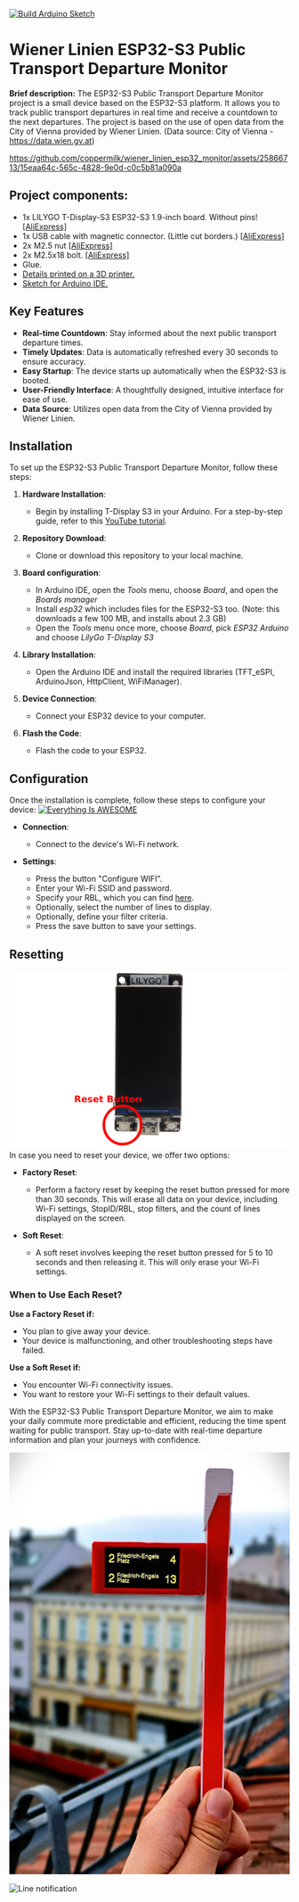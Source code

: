 [![Build Arduino Sketch](https://github.com/coppermilk/wiener_linien_esp32_monitor/actions/workflows/main.yml/badge.svg)](https://github.com/coppermilk/wiener_linien_esp32_monitor/actions/workflows/main.yml)
# Wiener Linien ESP32-S3 Public Transport Departure Monitor

**Brief description:** The ESP32-S3 Public Transport Departure Monitor project is a small device based on the ESP32-S3 platform. It allows you to track public transport departures in real time and receive a countdown to the next departures. The project is based on the use of open data from the City of Vienna provided by Wiener Linien. (Data source: City of Vienna - https://data.wien.gv.at)

https://github.com/coppermilk/wiener_linien_esp32_monitor/assets/25866713/15eaa64c-565c-4828-9e0d-c0c5b81a090a

## Project components:
- 1x LILYGO T-Display-S3 ESP32-S3 1.9-inch board. Without pins! [[AliExpress]](https://de.aliexpress.com/item/1005004756588137.html?af=208&cv=0&cn=42s1eefrilp8reljxqmxkbskcmmy336v&dp=v5_42s1eefrilp8reljxqmxkbskcmmy336v&af=208&cv=0&cn=42s1eefrilp8reljxqmxkbskcmmy336v&dp=v5_42s1eefrilp8reljxqmxkbskcmmy336v&utm_source=epn&utm_medium=cpa&utm_campaign=208&utm_content=0&product_id=1005004756588137&afref=https%3A%2F%2Fbackit.me&aff_fcid=c8c377a14da845c7838fa62c18307494-1695404439822-03623-_9G57Xi&aff_fsk=_9G57Xi&aff_platform=portals-hotproduct&sk=_9G57Xi&aff_trace_key=c8c377a14da845c7838fa62c18307494-1695404439822-03623-_9G57Xi&terminal_id=4559c76026b7443083747fca08307839&afSmartRedirect=y)
- 1x USB cable with magnetic connector. (Little cut borders.) [[AliExpress]](https://de.aliexpress.com/item/4001058884201.html?af=208&cv=0&cn=42s1eeqlg1t78izxx05nefdc9mbc0xmk&dp=v5_42s1eeqlg1t78izxx05nefdc9mbc0xmk&af=208&cv=0&cn=42s1eeqlg1t78izxx05nefdc9mbc0xmk&dp=v5_42s1eeqlg1t78izxx05nefdc9mbc0xmk&utm_source=epn&utm_medium=cpa&utm_campaign=208&utm_content=0&product_id=4001058884201&afref=https%3A%2F%2Fbackit.me&aff_fcid=e96e9205401748eb9aa8edd56caa1a1b-1695404829888-03654-_9G57Xi&aff_fsk=_9G57Xi&aff_platform=portals-hotproduct&sk=_9G57Xi&aff_trace_key=e96e9205401748eb9aa8edd56caa1a1b-1695404829888-03654-_9G57Xi&terminal_id=4559c76026b7443083747fca08307839&afSmartRedirect=y)
- 2x M2.5 nut [[AliExpress]](https://de.aliexpress.com/item/32868834536.html?af=208&cv=0&cn=42s1eekk33drkxs90p3wbwdm24t1uubz&dp=v5_42s1eekk33drkxs90p3wbwdm24t1uubz&utm_source=epn&utm_medium=cpa&utm_campaign=208&utm_content=0&product_id=32868834536&afref=https%3A%2F%2Fbackit.me&aff_fcid=0557ee873c784873aeaec6d3a895b90d-1695404612484-05078-_vPQBRQ&tt=API&aff_fsk=_vPQBRQ&aff_platform=api-new-link-generate&sk=_vPQBRQ&aff_trace_key=0557ee873c784873aeaec6d3a895b90d-1695404612484-05078-_vPQBRQ&terminal_id=4559c76026b7443083747fca08307839&afSmartRedirect=y)
- 2x M2.5x18 bolt. [[AliExpress]](https://de.aliexpress.com/item/1005003853856791.html?af=208&cv=0&cn=42s1eenn5zlx19t4h9xmxpal5wqfbf41&dp=v5_42s1eenn5zlx19t4h9xmxpal5wqfbf41&af=208&cv=0&cn=42s1eenn5zlx19t4h9xmxpal5wqfbf41&dp=v5_42s1eenn5zlx19t4h9xmxpal5wqfbf41&utm_source=epn&utm_medium=cpa&utm_campaign=208&utm_content=0&product_id=1005003853856791&afref=https%3A%2F%2Fbackit.me&aff_fcid=791ee3d4ae5c448eb8498230bbe23f74-1695404723693-04391-_9G57Xi&aff_fsk=_9G57Xi&aff_platform=portals-hotproduct&sk=_9G57Xi&aff_trace_key=791ee3d4ae5c448eb8498230bbe23f74-1695404723693-04391-_9G57Xi&terminal_id=4559c76026b7443083747fca08307839&afSmartRedirect=y)
- Glue.
- [Details printed on a 3D printer.](https://www.thingiverse.com/thing:6166463)
- [Sketch for Arduino IDE.](https://github.com/coppermilk/wiener_linien_esp32_monitor/)

## Key Features
- **Real-time Countdown**: Stay informed about the next public transport departure times.
- **Timely Updates**: Data is automatically refreshed every 30 seconds to ensure accuracy.
- **Easy Startup**: The device starts up automatically when the ESP32-S3 is booted.
- **User-Friendly Interface**: A thoughtfully designed, intuitive interface for ease of use.
- **Data Source**: Utilizes open data from the City of Vienna provided by Wiener Linien.

## Installation
To set up the ESP32-S3 Public Transport Departure Monitor, follow these steps:

1. **Hardware Installation**:
   - Begin by installing T-Display S3 in your Arduino. For a step-by-step guide, refer to this [YouTube tutorial](https://www.youtube.com/watch?v=gpyeMjM9cOU&ab_channel=VolosProjects).
   
2. **Repository Download**:
   - Clone or download this repository to your local machine.

3. **Board configuration**:
   - In Arduino IDE, open the *Tools* menu, choose *Board*, and open the *Boards manager*
   - Install *esp32* which includes files for the ESP32-S3 too. (Note: this downloads a few 100 MB, and installs about 2.3 GB)
   - Open the *Tools* menu once more, choose *Board*, pick *ESP32 Arduino* and choose *LilyGo T-Display S3*

4. **Library Installation**:
   - Open the Arduino IDE and install the required libraries (TFT_eSPI, ArduinoJson, HttpClient, WiFiManager).

5. **Device Connection**:
   - Connect your ESP32 device to your computer.

6. **Flash the Code**:
   - Flash the code to your ESP32.

## Configuration
Once the installation is complete, follow these steps to configure your device:
[![Everything Is AWESOME](https://img.youtube.com/vi/vSUY8oJgrUI/0.jpg)](https://www.youtube.com/watch?v=vSUY8oJgrUI "Everything Is AWESOME")
- **Connection**:
  - Connect to the device's Wi-Fi network.

- **Settings**:
  - Press the button "Configure WIFI".
  - Enter your Wi-Fi SSID and password.
  - Specify your RBL, which you can find [here](https://till.mabe.at/rbl/?line=102&station=4909).
  - Optionally, select the number of lines to display.
  - Optionally, define your filter criteria.
  - Press the save button to save your settings.

## Resetting
![Reset Button](img/resset_button.png)
In case you need to reset your device, we offer two options:

- **Factory Reset**:
  - Perform a factory reset by keeping the reset button pressed for more than 30 seconds. This will erase all data on your device, including Wi-Fi settings, StopID/RBL, stop filters, and the count of lines displayed on the screen.

- **Soft Reset**:
  - A soft reset involves keeping the reset button pressed for 5 to 10 seconds and then releasing it. This will only erase your Wi-Fi settings.

### When to Use Each Reset?

**Use a Factory Reset if:**
- You plan to give away your device.
- Your device is malfunctioning, and other troubleshooting steps have failed.

**Use a Soft Reset if:**
- You encounter Wi-Fi connectivity issues.
- You want to restore your Wi-Fi settings to their default values.

With the ESP32-S3 Public Transport Departure Monitor, we aim to make your daily commute more predictable and efficient, reducing the time spent waiting for public transport. Stay up-to-date with real-time departure information and plan your journeys with confidence.

![Vienna Liner Monitor](img/monitor.jpeg)

![Line notification](img/notification2.gif)
